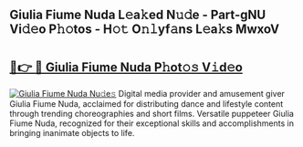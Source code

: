 ## Giulia Fiume Nuda L𝚎a𝚔ed N𝚞𝚍e - Part-gNU Vi𝚍𝚎o P𝚑𝚘tos - H𝚘𝚝 O𝚗𝚕yf𝚊ns L𝚎a𝚔s MwxoV

# <h2><a href="http://kf3uy35.oniu.top/?m=Giulia+Fiume+Nuda">🔗👉 🔴 Giulia Fiume Nuda P𝚑ot𝚘𝚜 V𝚒d𝚎o</a></h2>

[![Giulia Fiume Nuda Nu𝚍e𝚜](https://i.imgur.com/0qMVB7G.gif)](http://kf3uy35.oniu.top/?m=Giulia+Fiume+Nuda)
Digital media provider and amusement giver Giulia Fiume Nuda, acclaimed for distributing dance and lifestyle content through trending choreographies and short films. Versatile puppeteer Giulia Fiume Nuda, recognized for their exceptional skills and accomplishments in bringing inanimate objects to life.  
